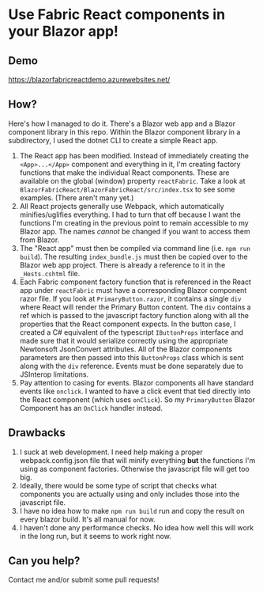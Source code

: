 # Use Fabric React components in your Blazor app!

## Demo
https://blazorfabricreactdemo.azurewebsites.net/

## How?

Here's how I managed to do it.  There's a Blazor web app and a Blazor component library in this repo.  Within the Blazor component library in a subdirectory, I used the dotnet CLI to create a simple React app.  

1.  The React app has been modified.  Instead of immediately creating the `<App>...</App>` component and everything in it, I'm creating factory functions that make the individual React components.  These are available on the global (window) property `reactFabric`.  Take a look at `BlazorFabricReact/BlazorFabricReact/src/index.tsx` to see some examples.  (There aren't many yet.)
2.  All React projects generally use Webpack, which automatically minifies/uglifies everything.  I had to turn that off because I want the functions I'm creating in the previous point to remain accessible to my Blazor app.  The names *cannot* be changed if you want to access them from Blazor.
3.  The "React app" must then be compiled via command line (i.e. `npm run build`).  The resulting `index_bundle.js` must then be copied over to the Blazor web app project.  There is already a reference to it in the `_Hosts.cshtml` file. 
4.  Each Fabric component factory function that is referenced in the React app under `reactFabric` must have a corresponding Blazor component razor file.  If you look at `PrimaryButton.razor`, it contains a single `div` where React will render the Primary Button content.  The `div` contains a ref which is passed to the javascript factory function along with all the properties that the React component expects.  In the button case, I created a C# equivalent of the typescript `IButtonProps` interface and made sure that it would serialize correctly using the appropriate Newtonsoft JsonConvert attributes.  All of the Blazor components parameters are then passed into this `ButtonProps` class which is sent along with the `div` reference.  Events must be done separately due to JSInterop limitations.
5.  Pay attention to casing for events.  Blazor components all have standard events like `onclick`.  I wanted to have a click event that tied directly into the React component (which uses `onClick`).  So my `PrimaryButton` Blazor Component has an `OnClick` handler instead.  

## Drawbacks

1.  I suck at web development.  I need help making a proper webpack.config.json file that will minify everything **but** the functions I'm using as component factories.  Otherwise the javascript file will get too big.
2.  Ideally, there would be some type of script that checks what components you are actually using and only includes those into the javascript file.  
3.  I have no idea how to make `npm run build` run and copy the result on every blazor build.  It's all manual for now.
4.  I haven't done any performance checks.  No idea how well this will work in the long run, but it seems to work right now.

## Can you help?

Contact me and/or submit some pull requests!
